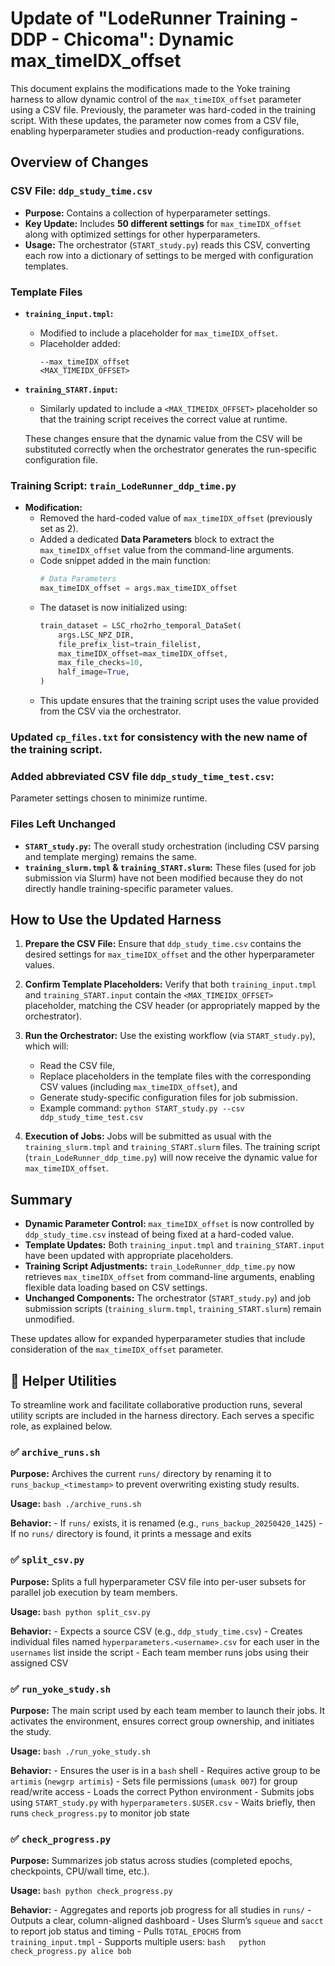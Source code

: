 # Update of "LodeRunner Training - DDP - Chicoma": Dynamic max_timeIDX_offset

This document explains the modifications made to the Yoke training harness to
allow dynamic control of the `max_timeIDX_offset` parameter using a CSV file.
Previously, the parameter was hard-coded in the training script. With these
updates, the parameter now comes from a CSV file, enabling hyperparameter studies
and production-ready configurations.

## Overview of Changes

### CSV File: `ddp_study_time.csv`

- **Purpose:**
  Contains a collection of hyperparameter settings.
- **Key Update:**
  Includes **50 different settings** for `max_timeIDX_offset` along
  with optimized settings for other hyperparameters.
- **Usage:**
  The orchestrator (`START_study.py`) reads this CSV, converting each
  row into a dictionary of settings to be merged with configuration templates.

### Template Files

- **`training_input.tmpl`:**
  - Modified to include a placeholder for `max_timeIDX_offset`.
  - Placeholder added:
    ```
    --max_timeIDX_offset
    <MAX_TIMEIDX_OFFSET>
    ```
- **`training_START.input`:**

  - Similarly updated to include a `<MAX_TIMEIDX_OFFSET>` placeholder so that
    the training script receives the correct value at runtime.

  These changes ensure that the dynamic value from the CSV will be substituted
  correctly when the orchestrator generates the run-specific configuration file.

### Training Script: `train_LodeRunner_ddp_time.py`

- **Modification:**
  - Removed the hard-coded value of `max_timeIDX_offset` (previously set as 2).
  - Added a dedicated **Data Parameters** block to extract the `max_timeIDX_offset`
    value from the command-line arguments.
  - Code snippet added in the main function:
    ```python
    # Data Parameters
    max_timeIDX_offset = args.max_timeIDX_offset
    ```
  - The dataset is now initialized using:
    ```python
    train_dataset = LSC_rho2rho_temporal_DataSet(
        args.LSC_NPZ_DIR,
        file_prefix_list=train_filelist,
        max_timeIDX_offset=max_timeIDX_offset,
        max_file_checks=10,
        half_image=True,
    )
    ```
  - This update ensures that the training script uses the value provided from
    the CSV via the orchestrator.

### Updated `cp_files.txt` for consistency with the new name of the training script.

### Added abbreviated CSV file `ddp_study_time_test.csv`: 
Parameter settings chosen to minimize runtime.

### Files Left Unchanged

- **`START_study.py`:**
  The overall study orchestration (including CSV parsing and template merging)
  remains the same.
- **`training_slurm.tmpl` & `training_START.slurm`:**
  These files (used for job submission via Slurm) have not been modified because
  they do not directly handle training-specific parameter values.

## How to Use the Updated Harness

1. **Prepare the CSV File:**
   Ensure that `ddp_study_time.csv` contains the desired settings
   for `max_timeIDX_offset` and the other hyperparameter values.

2. **Confirm Template Placeholders:**
   Verify that both `training_input.tmpl` and `training_START.input` contain
   the `<MAX_TIMEIDX_OFFSET>` placeholder, matching the CSV header
   (or appropriately mapped by the orchestrator).

3. **Run the Orchestrator:**
   Use the existing workflow (via `START_study.py`), which will:

   - Read the CSV file,
   - Replace placeholders in the template files with the corresponding CSV values
     (including `max_timeIDX_offset`), and
   - Generate study-specific configuration files for job submission.
   - Example command: `python START_study.py --csv ddp_study_time_test.csv`

4. **Execution of Jobs:**
   Jobs will be submitted as usual with the `training_slurm.tmpl`
   and `training_START.slurm` files. The training script
   (`train_LodeRunner_ddp_time.py`) will now receive the dynamic value
   for `max_timeIDX_offset`.

## Summary

- **Dynamic Parameter Control:**
  `max_timeIDX_offset` is now controlled by `ddp_study_time.csv` instead of being
  fixed at a hard-coded value.
- **Template Updates:**
  Both `training_input.tmpl` and `training_START.input` have been updated with
  appropriate placeholders.
- **Training Script Adjustments:**
  `train_LodeRunner_ddp_time.py` now retrieves `max_timeIDX_offset` from command-line
  arguments, enabling flexible data loading based on CSV settings.
- **Unchanged Components:**
  The orchestrator (`START_study.py`) and job submission scripts
  (`training_slurm.tmpl`, `training_START.slurm`) remain unmodified.

These updates allow for expanded hyperparameter studies that include consideration
of the `max_timeIDX_offset` parameter.

 ## 📂 Helper Utilities  
To streamline work and facilitate collaborative
production runs, several utility scripts are included in the harness directory. Each
serves a specific role, as explained below.  

### ✅ `archive_runs.sh`  

**Purpose:**   Archives the current `runs/` directory
by renaming it to `runs_backup_<timestamp>` to prevent overwriting existing study
results.  

**Usage:** ```bash ./archive_runs.sh ```  

**Behavior:** - If `runs/` exists, it
is renamed (e.g., `runs_backup_20250420_1425`) - If no `runs/` directory is found, it
prints a message and exits  

### ✅ `split_csv.py`  

**Purpose:**   Splits a full
hyperparameter CSV file into per-user subsets for parallel job execution by team members.

**Usage:** ```bash python split_csv.py ```  

**Behavior:** - Expects a source CSV (e.g.,
`ddp_study_time.csv`) - Creates individual files named `hyperparameters.<username>.csv`
for each user   in the `usernames` list inside the script - Each team member runs jobs
using their assigned CSV  

### ✅ `run_yoke_study.sh`  

**Purpose:**   The main script used
by each team member to launch their jobs. It activates the environment, ensures correct
group ownership, and initiates the study.  

**Usage:** ```bash ./run_yoke_study.sh ```

**Behavior:** - Ensures the user is in a `bash` shell - Requires active group to be
`artimis` (`newgrp artimis`) - Sets file permissions (`umask 007`) for group read/write
access - Loads the correct Python environment - Submits jobs using `START_study.py` with
`hyperparameters.$USER.csv` - Waits briefly, then runs `check_progress.py` to monitor job
state  

### ✅ `check_progress.py`  

**Purpose:**   Summarizes job status across studies
(completed epochs, checkpoints, CPU/wall time, etc.).  

**Usage:** ```bash python
check_progress.py ```  

**Behavior:** - Aggregates and reports job progress for all
studies in `runs/` - Outputs a clear, column-aligned dashboard - Uses Slurm’s `squeue`
and `sacct` to report job status and timing - Pulls `TOTAL_EPOCHS` from
`training_input.tmpl` - Supports multiple users:   ```bash   python check_progress.py
alice bob   ```
